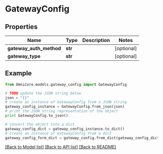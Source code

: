 # GatewayConfig


## Properties
Name | Type | Description | Notes
------------ | ------------- | ------------- | -------------
**gateway_auth_method** | **str** |  | [optional] 
**gateway_type** | **str** |  | [optional] 

## Example

```python
from OmniCore.models.gateway_config import GatewayConfig

# TODO update the JSON string below
json = "{}"
# create an instance of GatewayConfig from a JSON string
gateway_config_instance = GatewayConfig.from_json(json)
# print the JSON string representation of the object
print GatewayConfig.to_json()

# convert the object into a dict
gateway_config_dict = gateway_config_instance.to_dict()
# create an instance of GatewayConfig from a dict
gateway_config_form_dict = gateway_config.from_dict(gateway_config_dict)
```
[[Back to Model list]](../README.md#documentation-for-models) [[Back to API list]](../README.md#documentation-for-api-endpoints) [[Back to README]](../README.md)


